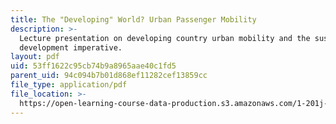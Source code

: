 ```yaml
---
title: The "Developing" World? Urban Passenger Mobility
description: >-
  Lecture presentation on developing country urban mobility and the sustainable
  development imperative.
layout: pdf
uid: 53ff1622c95cb74b9a8965aae40c1fd5
parent_uid: 94c094b7b01d868ef11282cef13859cc
file_type: application/pdf
file_location: >-
  https://open-learning-course-data-production.s3.amazonaws.com/1-201j-transportation-systems-analysis-demand-and-economics-fall-2008/53ff1622c95cb74b9a8965aae40c1fd5_MIT1_201JF08_lec24.pdf
---
```

